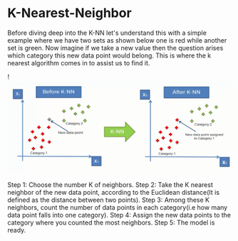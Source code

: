# K-Nearest-Neighbor

Before diving deep into the K-NN let's understand this with a simple example where we have two sets as shown below one is red while another set is green. Now imagine if we take a new value then the question arises which category this new data point would belong. This is where the k nearest algorithm comes in to assist us to find it. 

!![Screenshot](Untitled.png)

Step 1: Choose the number K of neighbors. 
Step 2: Take the K nearest neighbor of the new data point, according to the 			Euclidean distance(It is defined as the distance between two points).
Step 3: Among these K neighbors, count the number of data points in each category(i.e how many data point falls into one category).
Step 4: Assign the new data points to the category where you counted the most neighbors.
Step 5: The model is ready.
